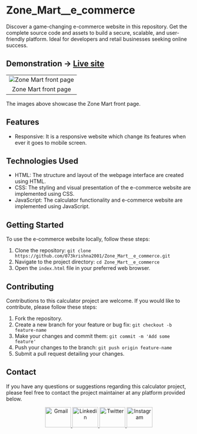 # Zone_Mart__e_commerce
Discover a game-changing e-commerce website in this repository. Get the complete source code and assets to build a secure, scalable, and user-friendly platform. Ideal for developers and retail businesses seeking online success.


## Demonstration -> [Live site](https://073krishna2001.github.io/Zone_Mart__e_commerce/)

<table>
  <tr>
    <td align="center">
      <img src="https://github.com/073krishna2001/e_commerce_for_InternPe/assets/96362071/59e3db30-dfe4-449c-a6a3-ce9f0608745a" alt="Zone Mart front page">
    </td>
  </tr>
  <tr>
    <td align="center">Zone Mart front page</td>
  </tr>
</table>

The images above showcase the Zone Mart front page.


## Features

- Responsive: It is a responsive website which change its features when ever it goes to mobile screen.


## Technologies Used

- HTML: The structure and layout of the webpage interface are created using HTML.
- CSS: The styling and visual presentation of the e-commerce website are implemented using CSS.
- JavaScript: The calculator functionality and e-commerce website are implemented using JavaScript.


## Getting Started

To use the e-commerce website locally, follow these steps:

1. Clone the repository: `git clone https://github.com/073krishna2001/Zone_Mart__e_commerce.git`
2. Navigate to the project directory: `cd Zone_Mart__e_commerce`
3. Open the `index.html` file in your preferred web browser.


## Contributing

Contributions to this calculator project are welcome. If you would like to contribute, please follow these steps:

1. Fork the repository.
2. Create a new branch for your feature or bug fix: `git checkout -b feature-name`
3. Make your changes and commit them: `git commit -m 'Add some feature'`
4. Push your changes to the branch: `git push origin feature-name`
5. Submit a pull request detailing your changes.


## Contact

If you have any questions or suggestions regarding this calculator project, please feel free to contact the project maintainer at any platform provided below.

<div align="center">
  <a href="mailto:073krishna2002@gmail.com" target="_blank" rel="noreferrer">
  <img src="https://cdn.worldvectorlogo.com/logos/gmail-icon-2.svg" alt="Gmail" width="70" height="55">
  </a>
  <a href="https://www.linkedin.com/in/krishna-pratap-singh-7b0b61228/" target="_blank" rel="noreferrer">
  <img src="https://cdn.worldvectorlogo.com/logos/linkedin-icon-2.svg" alt="Linkedin" width="70" height="55">
  </a>
  <a href="https://twitter.com/Krishna99141626" target="_blank" rel="noreferrer">
  <img src="https://cdn.worldvectorlogo.com/logos/twitter-6.svg" alt="Twitter" width="70" height="55">
  </a>
  <a href="https://www.instagram.com/073krishna2001/" target="_blank" rel="noreferrer">
  <img src="https://cdn.worldvectorlogo.com/logos/instagram-2016-5.svg" alt="Instagram" width="70" height="55">
  </a>
</div>
